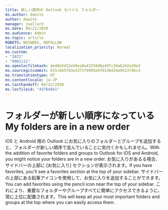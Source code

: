 ```yaml
---
title: 新しい順序の Outlook モバイル フォルダー
ms.author: daeite
author: daeite
manager: joallard
ms.date: 04/21/2020
ms.audience: Admin
ms.topic: article
ROBOTS: NOINDEX, NOFOLLOW
localization_priority: Normal
ms.custom:
- "3072"
- "9001111"
ms.openlocfilehash: de48e5d22eb9ea8a43250d8a497c34ab242a29e3
ms.sourcegitcommit: 631cbb5f03e5371f0995e976536d24e9d13746c3
ms.translationtype: HT
ms.contentlocale: ja-JP
ms.lasthandoff: 04/22/2020
ms.locfileid: "43764841"
---
```

# <a name="my-folders-are-in-a-new-order"></a><span data-ttu-id="c3485-102">フォルダーが新しい順序になっている</span><span class="sxs-lookup"><span data-stu-id="c3485-102">My folders are in a new order</span></span>

<span data-ttu-id="c3485-103">iOS と Android 用の Outlook にお気に入りのフォルダーとグループを追加すると、フォルダーが新しい順序で並んでいることに気付くかもしれません。</span><span class="sxs-lookup"><span data-stu-id="c3485-103">With the addition of favorite folders and groups to Outlook for iOS and Android, you might notice your folders are in a new order.</span></span> <span data-ttu-id="c3485-104">お気に入りがあるる場合、サイドバーの上部に [お気に入り] セクションが表示されます。</span><span class="sxs-lookup"><span data-stu-id="c3485-104">If you have favorites, you'll see a favorites section at the top of your sidebar.</span></span> <span data-ttu-id="c3485-105">サイドバーの上部にある鉛筆アイコンを使用して、お気に入りを追加することができます。</span><span class="sxs-lookup"><span data-stu-id="c3485-105">You can add favorites using the pencil icon near the top of your sidebar.</span></span> <span data-ttu-id="c3485-106">これにより、重要なフォルダーやグループすべてに簡単にアクセスできるように、常に上位に配置されます。</span><span class="sxs-lookup"><span data-stu-id="c3485-106">This will keep all your most important folders and groups at the top where you can easily access them.</span></span>